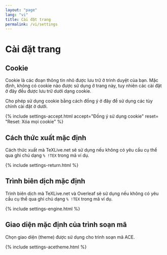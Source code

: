 ```yaml
---
layout: "page"
lang: "vi"
title: Cài đặt trang
permalink: /vi/settings
---
```


# Cài đặt trang

## Cookie

Cookie là các đoạn thông tin nhỏ được lưu trữ ở trình duyệt của bạn. Mặc định,
không có cookie nào được sử dụng ở trang này, tuy nhiên các cài đặt ở đây đều
được lưu trữ dưới dạng cookie.

Cho phép sử dụng cookie bằng cách đồng ý ở đây để sử dụng các tùy chỉnh cài đặt
ở dưới.

{% include settings-accept.html 
   accept="Đồng ý sử dụng cookie"
   reset= "Reset: Xóa mọi cookie"
%}

## Cách thức xuất mặc định

Cách thức xuất mà TeXLive.net sẽ sử dụng nếu không có yêu cầu cụ thể qua ghi chú
dạng `% !TEX` trong mã ví dụ.

{% include settings-return.html %}

## Trình biên dịch mặc định

Trình biên dịch mà TeXLive.net và Overleaf sẽ sử dụng nếu không có yêu cầu cụ thể
qua ghi chú dạng `% !TEX` trong mã ví dụ.

{% include settings-engine.html %}

## Giao diện mặc định của trình soạn mã

Chọn giao diện (theme) được sử dụng cho trình soạn mã ACE.

{% include settings-acetheme.html %}

